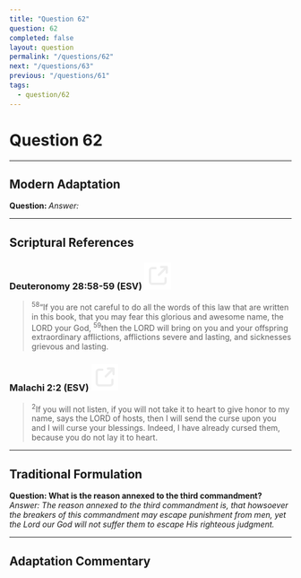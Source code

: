 ```yaml
---
title: "Question 62"
question: 62
completed: false
layout: question
permalink: "/questions/62"
next: "/questions/63"
previous: "/questions/61"
tags:
  - question/62
---
```

# Question 62
---
## Modern Adaptation
<strong>
    Question:
</strong>

<em>
    Answer:
</em>

---
## Scriptural References
### Deuteronomy 28:58-59 (ESV) <a href="https://biblegateway.com/passage/?search=Deuteronomy+28%3A58-59&version=ESV"><img src="/assets/svg/link.svg"/></a>
> <sup>58</sup>“If you are not careful to do all the words of this law that are written in this book, that you may fear this glorious and awesome name, the LORD your God,
> <sup>59</sup>then the LORD will bring on you and your offspring extraordinary afflictions, afflictions severe and lasting, and sicknesses grievous and lasting.

### Malachi 2:2 (ESV) <a href="https://biblegateway.com/passage/?search=Malachi+2%3A2&version=ESV"><img src="/assets/svg/link.svg"/></a>
> <sup>2</sup>If you will not listen, if you will not take it to heart to give honor to my name, says the LORD of hosts, then I will send the curse upon you and I will curse your blessings. Indeed, I have already cursed them, because you do not lay it to heart.

---
## Traditional Formulation
<strong>
    Question: What is the reason annexed to the third commandment?
</strong>

<em>
    Answer: The reason annexed to the third commandment is, that howsoever the breakers of this commandment may escape punishment from men, yet the Lord our God will not suffer them to escape His righteous judgment.
</em>

---
## Adaptation Commentary
